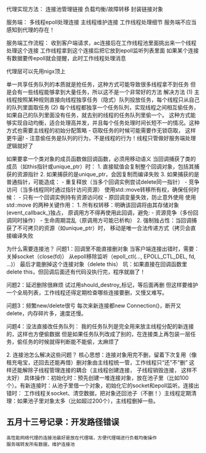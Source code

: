 代理实现方法：
    连接池管理链接
    负载均衡/故障转移
    封装链接对象

服务端：
    多线程epoll处理连接
    主线程维护连接
    工作线程处理细节
    服务端不应当感知到代理的存在！


服务端工作流程：
    收到客户端请求，ac连接后在工作线程池里面挑出来一个线程处理这个连接
    工作线程拿到这个连接后把它放到epoll监听列表里面
    如果某个连接有数据要传epoll就会提醒，此时工作线程处理消息

代理层可以先用nigx顶上

单一共享任务队列的本质就是抢任务，这种方式可能导致很多线程拿不到任务
但是会有一些线程能够拿到大量任务，所以这不是一个非常好的方法
    解决方法
    (1) 主线程按照某种规则直接向线程独享任务（隐式）队列投放任务，每个线程只从自己的队列里面取任务
    (2) 每个线程都独享一个任务队列，实现线程之间相互偷任务，如果自己的队列里面没有任务，就去别的线程的任务队列里偷一个。
    这种方式能够实现自动均衡，适合处理高并发，并且每个任务处理时间长短不一的情况。这种方式也需要主线程的初始分配策略
        - 窃取任务的时候可能需要作无锁窃取， 这样更牛逼!
        - 注意偷任务是队列的行为，不是线程的行为！线程只管做好服务端处理逻辑就好了

如果要拿一个类对象的成员函数做回调函数，必须用移动语义
    当回调捕获了类的成员（如this指针或unique_ptr）时：
       1. 直接赋值会复制整个回调对象，包括其捕获的资源指针
       2. 如果捕获的是unique_ptr，会因复制而编译失败
       3. 如果捕获的是普通指针，可能造成：
          - 重复释放（当多个回调实例尝试delete同一指针）
          - 竞争访问（当多线程同时通过指针访问资源）
       使用std::move转移所有权，确保任何时候：
       - 只有一个回调实例持有资源访问权
       - 原回调变量失效，防止意外使用
    使用 std::move 的两种关键作用：
       1. 所有权转移：明确该回调将由其存储对象(event_callback_)独占，
          原调用方不得再使用此回调，避免:
          - 资源竞争（多份回调同时操作）
          - 生命周期混乱（原调用方可能已析构）
       2. 强制独占性：当回调捕获了不可拷贝的资源（如unique_ptr）时，
          移动是唯一合法传递方式（拷贝会直接编译失败


为什么需要连接池？
​问题1：回调里不能直接删对象
    当客户端连接出错时，需要：
    关掉socket（close(fd)）
    从epoll移除监听（epoll_ctl(..., EPOLL_CTL_DEL, fd, ...)）
    最后才能删掉这个连接对象（delete this）
    ​坑：如果直接在回调函数里delete this，但回调后面还有代码没执行完，程序就崩了！

​问题2：延迟删除很麻烦
    试过用should_destroy_标记，等后面再删
    但这样要维护一个全局列表，工作线程还得定期检查哪些连接要删，​又慢又难写。

​问题3：频繁new/delete很亏
    每次来新连接都new Connection()，断开又delete，​内存碎片多，速度还慢。

问题4：没法直接改任务队列：
    我的任务队列是完全用来放主线程分配的新连接的，这样也方便偷数据
    但是如果任务队列改成了别的，在连接类上再包装一层任务，偷任务的时候就得判断能不能偷，太麻烦了


​2. 连接池怎么解决这些问题？
​核心思想：
    ​连接对象用完不删，留着下次复用​（像租充电宝，还回去还能再借）
    ​删对象由主线程统一管，工作线程只“还”不“删”
    这样还能解除子线程管理连接的耦合（主线程创建连接， 子线程销毁连接， 这样不太好）
​具体操作：
    ​初始化时：预先创建一堆连接对象，放在池子里（比如100个）。
    ​有新连接时：从池子里借一个对象，初始化它的socket和epoll监听。
​连接出错时：
    工作线程关socket、清空数据，​把对象还回池子​（不删！）
    ​主线程定期清理：如果池子里对象太多（比如超过200个），主线程删掉一些。

## 五月十三号记录：开发路径错误
    高性能网络代理的连接池最好是放在代理端，方便代理端进行负载均衡操作
    服务端转发所有数据，维护连接池
